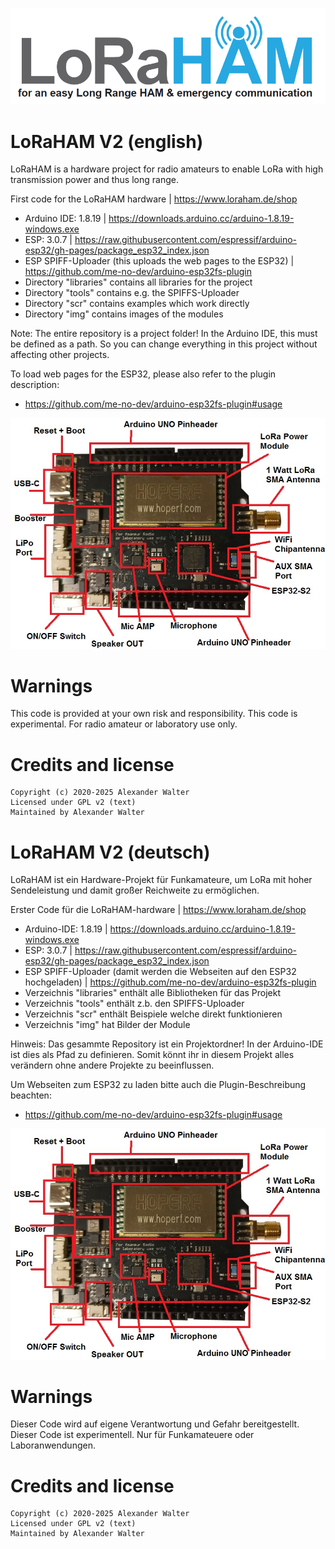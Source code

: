 ![LoRaHAM](https://github.com/LoRaHAM/LoRaHAM-V2/blob/main/LoRaHAM_logo.png?raw=true)

# LoRaHAM V2 (english)

LoRaHAM is a hardware project for radio amateurs to enable LoRa with high transmission power and thus long range.

First code for the LoRaHAM hardware | https://www.loraham.de/shop

* Arduino IDE: 1.8.19 | https://downloads.arduino.cc/arduino-1.8.19-windows.exe
* ESP: 3.0.7 | https://raw.githubusercontent.com/espressif/arduino-esp32/gh-pages/package_esp32_index.json
* ESP SPIFF-Uploader (this uploads the web pages to the ESP32) | https://github.com/me-no-dev/arduino-esp32fs-plugin
* Directory "libraries" contains all libraries for the project 
* Directory "tools" contains e.g. the SPIFFS-Uploader
* Directory "scr" contains examples which work directly
* Directory "img" contains images of the modules

Note:
The entire repository is a project folder!
In the Arduino IDE, this must be defined as a path. So you can change everything in this project
without affecting other projects.

To load web pages for the ESP32, please also refer to the plugin description:
* https://github.com/me-no-dev/arduino-esp32fs-plugin#usage

![LoRaHAM](https://github.com/LoRaHAM/LoRaHAM-V2/blob/main/LoRaHAM-V206_Parts.jpg?raw=true)


# Warnings
This code is provided at your own risk and responsibility. This code is experimental.
For radio amateur or laboratory use only.

# Credits and license

    Copyright (c) 2020-2025 Alexander Walter
    Licensed under GPL v2 (text)
    Maintained by Alexander Walter 


# LoRaHAM V2 (deutsch)

LoRaHAM ist ein Hardware-Projekt für Funkamateure, um LoRa mit hoher Sendeleistung und damit großer Reichweite zu ermöglichen.

Erster Code für die LoRaHAM-hardware | https://www.loraham.de/shop

* Arduino-IDE: 1.8.19 | https://downloads.arduino.cc/arduino-1.8.19-windows.exe
* ESP: 3.0.7 | https://raw.githubusercontent.com/espressif/arduino-esp32/gh-pages/package_esp32_index.json
* ESP SPIFF-Uploader (damit werden die Webseiten auf den ESP32 hochgeladen) | https://github.com/me-no-dev/arduino-esp32fs-plugin
* Verzeichnis "libraries" enthält alle Bibliotheken für das Projekt 
* Verzeichnis "tools" enthält z.b. den SPIFFS-Uploader
* Verzeichnis "scr" enthält Beispiele welche direkt funktionieren
* Verzeichnis "img" hat Bilder der Module

Hinweis:
Das gesammte Repository ist ein Projektordner!
In der Arduino-IDE ist dies als Pfad zu definieren. Somit könnt ihr in diesem Projekt alles
verändern ohne andere Projekte zu beeinflussen.

Um Webseiten zum ESP32 zu laden bitte auch die Plugin-Beschreibung beachten:
* https://github.com/me-no-dev/arduino-esp32fs-plugin#usage

![LoRaHAM](https://github.com/LoRaHAM/LoRaHAM-V2/blob/main/LoRaHAM-V206_Parts.jpg?raw=true)


# Warnings
Dieser Code wird auf eigene Verantwortung und Gefahr bereitgestellt. Dieser Code ist experimentell.
Nur für Funkamateuere oder Laboranwendungen.

# Credits and license

    Copyright (c) 2020-2025 Alexander Walter
    Licensed under GPL v2 (text)
    Maintained by Alexander Walter 
